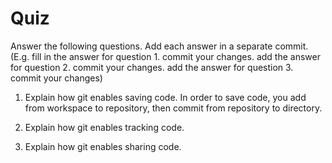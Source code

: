 # Quiz

Answer the following questions. Add each answer in a separate commit. (E.g. fill in the answer for question 1. commit your changes. add the answer for question 2. commit your changes. add the answer for question 3. commit your changes)

1. Explain how git enables saving code.
In order to save code, you add from workspace to repository, then commit
 from repository to directory.
2. Explain how git enables tracking code.

3. Explain how git enables sharing code.

